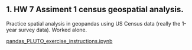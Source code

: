 
## 1. HW 7 Assiment 1  census geospatial analysis.


Practice spatial analysis in geopandas using US Census data (really the 1-year survey data). Worked alone.

[pandas_PLUTO_exercise_instructions.ipynb](https://github.com/xiaoninh/PUI2018_xh1163/blob/master/HW6_xh1163/pandas_PLUTO_exercise_instructions.ipynb) 
